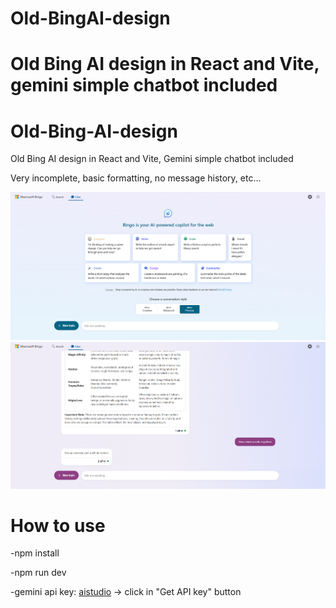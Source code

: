 # Old-BingAI-design
Old Bing AI design in React and Vite, gemini simple chatbot included
=======
# Old-Bing-AI-design
Old Bing AI design in React and Vite, Gemini simple chatbot included

Very incomplete, basic formatting, no message history, etc...

![Image](src/assets/image.png)
![Image](src/assets/image2.png)

# How to use

-npm install

-npm run dev

-gemini api key: [aistudio](aistudio.google.com) -> click in "Get API key" button
